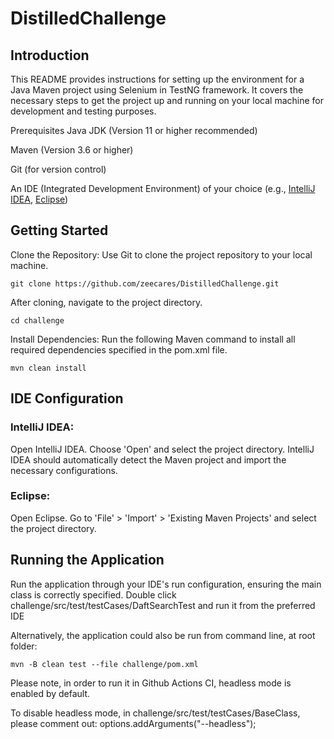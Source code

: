 # DistilledChallenge

## Introduction
This README provides instructions for setting up the environment for a Java Maven project using Selenium in TestNG framework. It covers the necessary steps to get the project up and running on your local machine for development and testing purposes.

Prerequisites
Java JDK (Version 11 or higher recommended) 

Maven (Version 3.6 or higher)

Git (for version control)

An IDE (Integrated Development Environment) of your choice (e.g., [IntelliJ IDEA](https://www.jetbrains.com/idea/), [Eclipse](https://eclipseide.org/))

## Getting Started
Clone the Repository: Use Git to clone the project repository to your local machine.

```
git clone https://github.com/zeecares/DistilledChallenge.git
```

After cloning, navigate to the project directory.

```
cd challenge
```

Install Dependencies: Run the following Maven command to install all required dependencies specified in the pom.xml file.
```
mvn clean install
```

## IDE Configuration
### IntelliJ IDEA:

Open IntelliJ IDEA.
Choose 'Open' and select the project directory.
IntelliJ IDEA should automatically detect the Maven project and import the necessary configurations.

### Eclipse:

Open Eclipse.
Go to 'File' > 'Import' > 'Existing Maven Projects' and select the project directory.

## Running the Application
Run the application through your IDE's run configuration, ensuring the main class is correctly specified.
Double click challenge/src/test/testCases/DaftSearchTest and run it from the preferred IDE

Alternatively, the application could also be run from command line, at root folder:

```
mvn -B clean test --file challenge/pom.xml
```

Please note, in order to run it in Github Actions CI, headless mode is enabled by default. 

To disable headless mode, in challenge/src/test/testCases/BaseClass, please comment out: 
options.addArguments("--headless"); 

